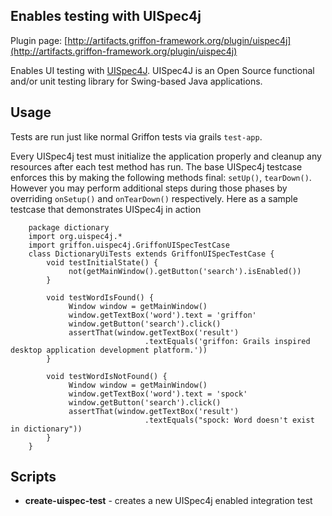 
Enables testing with UISpec4j
-----------------------------

Plugin page: [http://artifacts.griffon-framework.org/plugin/uispec4j](http://artifacts.griffon-framework.org/plugin/uispec4j)


Enables UI testing with [UISpec4J][1]. UISpec4J is an Open Source functional and/or unit testing library for
Swing-based Java applications.

Usage
-----

Tests are run just like normal Griffon tests via grails `test-app`.

Every UISpec4j test must initialize the application properly and cleanup any resources after each test method has run.
The base UISpec4j testcase enforces this by making the following methods final: `setUp()`, `tearDown()`. However you may
perform additional steps during those phases by overriding `onSetup()` and `onTearDown()` respectively.
Here as a sample testcase that demonstrates UISpec4j in action

        package dictionary
        import org.uispec4j.*
        import griffon.uispec4j.GriffonUISpecTestCase
        class DictionaryUiTests extends GriffonUISpecTestCase {
            void testInitialState() {
                 not(getMainWindow().getButton('search').isEnabled())
            }
 
            void testWordIsFound() {
                 Window window = getMainWindow()
                 window.getTextBox('word').text = 'griffon'
                 window.getButton('search').click()
                 assertThat(window.getTextBox('result')
                                  .textEquals('griffon: Grails inspired desktop application development platform.'))
            }
 
            void testWordIsNotFound() {
                 Window window = getMainWindow()
                 window.getTextBox('word').text = 'spock'
                 window.getButton('search').click()
                 assertThat(window.getTextBox('result')
                                  .textEquals("spock: Word doesn't exist in dictionary"))
            }
        }

Scripts
-------

 * **create-uispec-test** - creates a new UISpec4j enabled integration test


[1]: http://www.uispec4j.org/

